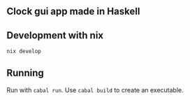 ## Clock gui app made in Haskell

## Development with nix

``` bash
nix develop
```

## Running

Run with `cabal run`. Use `cabal build` to create an executable.


